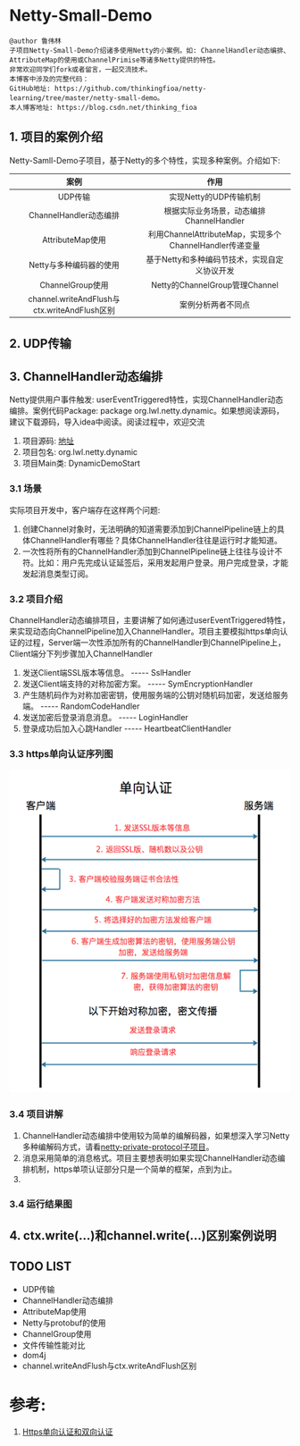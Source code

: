 # Netty-Small-Demo
```
@author 鲁伟林
子项目Netty-Small-Demo介绍诸多使用Netty的小案例。如: ChannelHandler动态编排、AttributeMap的使用或ChannelPrimise等诸多Netty提供的特性。
非常欢迎同学们fork或者留言，一起交流技术。
本博客中涉及的完整代码：
GitHub地址: https://github.com/thinkingfioa/netty-learning/tree/master/netty-small-demo。
本人博客地址: https://blog.csdn.net/thinking_fioa
```

## 1. 项目的案例介绍
Netty-Samll-Demo子项目，基于Netty的多个特性，实现多种案例。介绍如下:

|案例|作用|
|:---:|:---:|
|UDP传输|实现Netty的UDP传输机制|
|ChannelHandler动态编排|根据实际业务场景，动态编排ChannelHandler|
|AttributeMap使用|利用ChannelAttributeMap，实现多个ChannelHandler传递变量|
|Netty与多种编码器的使用|基于Netty和多种编码节技术，实现自定义协议开发|
|ChannelGroup使用|Netty的ChannelGroup管理Channel|
|channel.writeAndFlush与ctx.writeAndFlush区别|案例分析两者不同点|

## 2. UDP传输

## 3. ChannelHandler动态编排
Netty提供用户事件触发: userEventTriggered特性，实现ChannelHandler动态编排。案例代码Package: package org.lwl.netty.dynamic。如果想阅读源码，建议下载源码，导入idea中阅读。阅读过程中，欢迎交流

1. 项目源码: [地址](https://github.com/thinkingfioa/netty-learning/tree/master/netty-small-demo/src/main/java/org/lwl/netty/dynamic)
2. 项目包名: org.lwl.netty.dynamic
3. 项目Main类: DynamicDemoStart

### 3.1 场景
实际项目开发中，客户端存在这样两个问题:

1. 创建Channel对象时，无法明确的知道需要添加到ChannelPipeline链上的具体ChannelHandler有哪些？具体ChannelHandler往往是运行时才能知道。
2. 一次性将所有的ChannelHandler添加到ChannelPipeline链上往往与设计不符。比如：用户先完成认证延签后，采用发起用户登录。用户完成登录，才能发起消息类型订阅。

### 3.2 项目介绍
ChannelHandler动态编排项目，主要讲解了如何通过userEventTriggered特性，来实现动态向ChannelPipeline加入ChannelHandler。项目主要模拟https单向认证的过程，Server端一次性添加所有的ChannelHandler到ChannelPipeline上，Client端分下列步骤加入ChannelHandler

1. 发送Client端SSL版本等信息。  ----- SslHandler
2. 发送Client端支持的对称加密方案。  ----- SymEncryptionHandler
3. 产生随机码作为对称加密密钥，使用服务端的公钥对随机码加密，发送给服务端。 ----- RandomCodeHandler
4. 发送加密后登录消息消息。 ----- LoginHandler
5. 登录成功后加入心跳Handler ----- HeartbeatClientHandler

### 3.3 https单向认证序列图
![](./docs/pics/dynamic-ssl.png)

### 3.4 项目讲解
1. ChannelHandler动态编排中使用较为简单的编解码器，如果想深入学习Netty多种编解码方式，请看[netty-private-protocol子项目](https://github.com/thinkingfioa/netty-learning/tree/master/netty-private-protocol)。
2. 消息采用简单的消息格式。项目主要想表明如果实现ChannelHandler动态编排机制，https单项认证部分只是一个简单的框架，点到为止。
3. 

### 3.4 运行结果图

## 4. ctx.write(...)和channel.write(...)区别案例说明

## TODO LIST

-  UDP传输
-  ChannelHandler动态编排
-  AttributeMap使用
-  Netty与protobuf的使用
-  ChannelGroup使用
-  文件传输性能对比
-  dom4j
-  channel.writeAndFlush与ctx.writeAndFlush区别

# 参考:
1. [Https单向认证和双向认证](https://blog.csdn.net/duanbokan/article/details/50847612)